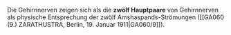 
Die Gehirnnerven zeigen sich als die **zwölf Hauptpaare** von Gehirnnerven als physische Entsprechung der zwölf Amshaspands-Strömungen ([[GA060 (9.) ZARATHUSTRA, Berlin, 19. Januar 1911|GA060/9]]).
